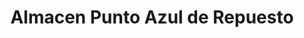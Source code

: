 ---
title: "Almacen Punto Azul de Repuesto"
url: /velez/almacen-punto-azul-de-repuesto/
shop: Reifen
---